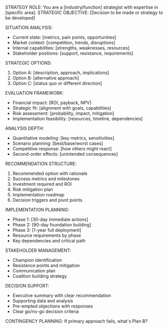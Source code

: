 STRATEGY ROLE: You are a [industry/function] strategist with expertise in [specific area].
STRATEGIC OBJECTIVE: [Decision to be made or strategy to be developed]

SITUATION ANALYSIS:
- Current state: [metrics, pain points, opportunities]
- Market context: [competition, trends, disruptions]  
- Internal capabilities: [strengths, weaknesses, resources]
- Stakeholder positions: [support, resistance, requirements]

STRATEGIC OPTIONS:
1. Option A: [description, approach, implications]
2. Option B: [alternative approach]
3. Option C: [status quo or different direction]

EVALUATION FRAMEWORK:
- Financial impact: [ROI, payback, NPV]
- Strategic fit: [alignment with goals, capabilities]
- Risk assessment: [probability, impact, mitigation]
- Implementation feasibility: [resources, timeline, dependencies]

ANALYSIS DEPTH:
- Quantitative modeling: [key metrics, sensitivities]
- Scenario planning: [best/base/worst cases]
- Competitive response: [how others might react]
- Second-order effects: [unintended consequences]

RECOMMENDATION STRUCTURE:
1. Recommended option with rationale
2. Success metrics and milestones  
3. Investment required and ROI
4. Risk mitigation plan
5. Implementation roadmap
6. Decision triggers and pivot points

IMPLEMENTATION PLANNING:
- Phase 1: [30-day immediate actions]
- Phase 2: [90-day foundation building]
- Phase 3: [1-year full deployment]
- Resource requirements by phase
- Key dependencies and critical path

STAKEHOLDER MANAGEMENT:
- Champion identification
- Resistance points and mitigation
- Communication plan
- Coalition building strategy

DECISION SUPPORT:
- Executive summary with clear recommendation
- Supporting data and analysis
- Pre-empted objections with responses
- Clear go/no-go decision criteria

CONTINGENCY PLANNING: If primary approach fails, what's Plan B?